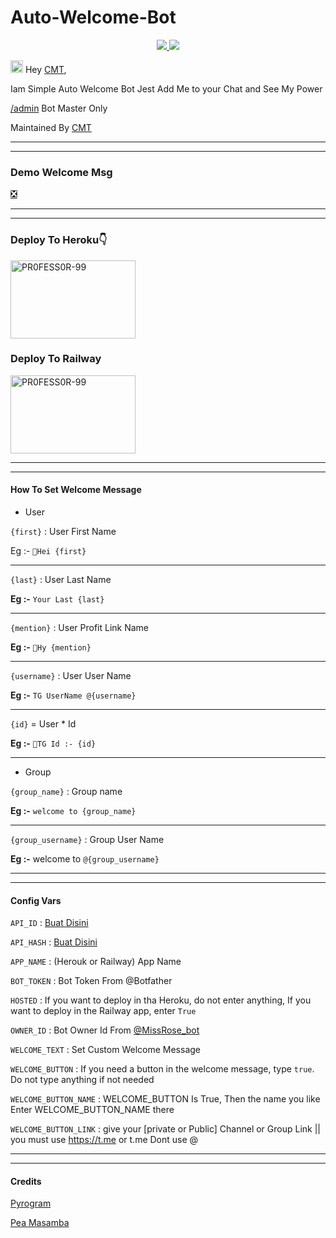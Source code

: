 # Auto-Welcome-Bot

  </a>
</p>
<p align="center">
  <a href="https://github.com/YoyongMsb/Welcome-Bot/stargazers">
    <img src="https://github.com/YoyongMsb/Welcome-Bot?style=social">

  </a>
  
  <a href="https://github.com/YoyongMsb/Welcome-Bot/fork">
    <img src="https://img.shields.io/github/forks/PR0FESS0R-99/Auto-Welcome-Bot?label=Fork&style=social">

  </a>  
</p>

<img src="https://github.com/Mo-Tech-MRK-YT/Mo-Tech-MRK-YT/blob/main/gifs/Hi.gif" width="20px"> Hey [CMT](https://t.me/RequestMovie84),

Iam Simple Auto Welcome Bot
Jest Add Me to your Chat and See My Power

[/admin](https://github.com/YoyongMsb/Welcome-Bot/blob/dec040ea164fcbd7f6b3304e399acd8f9abd7486/main.py#L55) Bot Master Only

Maintained By [CMT](https://t.me/RequestMovie84)

----
----

### Demo Welcome Msg

[❎️](https://telegra.ph/file/4ffc527ac9c2483e29b5c.mp4)

----
----
### Deploy To Heroku👇

<a href="https://heroku.com/deploy?template=https://github.com/PR0FESS0R-99/Auto-Welcome-Bot/tree/main"><img src="https://i.ibb.co/tsq26Pz/PR0-FESS0-R-99.gif" alt="PR0FESS0R-99" border="0" height="125" width="200" align="center" /></a>


### Deploy To Railway

<a href="https://railway.app/new/template?template=https%3A%2F%2Fgithub.com%2FPR0FESS0R-99%2FAuto-Welcome-Bot&envs=API_ID%2CAPI_HASH%2CAPP_NAME%2CBOT_TOKEN%2CHOSTED%2COWNER_ID%2CWELCOME_TEXT%2CWELCOME_BUTTON%2CWELCOME_BUTTON_LINK%2CWELCOME_BUTTON_NAME&optionalEnvs=APP_NAME%2CHOSTED%2CWELCOME_TEXT%2CWELCOME_BUTTON%2CWELCOME_BUTTON_LINK%2CWELCOME_BUTTON_NAME&API_IDDesc=Your+APP_ID+From+https%3A%2F%2Fyoutu.be%2F5eEsvLAKVc0+or+%40MT_MyTelegramOrg_Bot&API_HASHDesc=Your+APP_HASH+From+https%3A%2F%2Fyoutu.be%2F5eEsvLAKVc0+or+%40MT_MyTelegramOrg_Bot&APP_NAMEDesc=Railway+App+Name&BOT_TOKENDesc=Your+Bot+Token+From+%40BotFather&HOSTEDDesc=Check+readme.md+file+for+more+details+%28true%29&OWNER_IDDesc=Your+Bot+Token+From+%40MT_ID_Bot&WELCOME_TEXTDesc=Set+Your+Welcome+Text+More+Information+Check+Out+Readme.md&WELCOME_BUTTONDesc=Check+readme.md+file+for+more+details+%28true%29&WELCOME_BUTTON_LINKDesc=give+your+%5Bprivate+or+Public%5D+Channel+or+Group+Link+%7C%7C+you+must+use+https%3A%2F%2Ft.me+or+t.me+Dont+use+%40&WELCOME_BUTTON_NAMEDesc=Give+the+button+a+name+%28eg%3A-JOIN+NOW%29&referralCode=MoTech"><img src="https://i.ibb.co/tsq26Pz/PR0-FESS0-R-99.gif" alt="PR0FESS0R-99" border="0" height="125" width="200" align="center" /></a>



----
----
#### How To Set Welcome Message
* User

`{first}` : User First Name

Eg :- `👋Hei {first}`

----

`{last}` : User Last Name

**Eg :-** `Your Last {last}`

----

`{mention}` : User Profit Link Name

**Eg :-** `👋Hy {mention}`

----

`{username}` : User User Name

**Eg :-** `TG UserName @{username}`

----

`{id}` = User * Id

**Eg :-** `👋TG Id :- {id}`

----

* Group

`{group_name}` : Group name

**Eg :-** `welcome to {group_name}`

----

`{group_username}` : Group User Name
  
**Eg :-** welcome to `@{group_username}`

----
----

#### Config Vars

`API_ID` : [Buat Disini](@scrapmanbot)

`API_HASH` : [Buat Disini](@scrapmanbot)

`APP_NAME` : (Herouk or Railway) App Name

`BOT_TOKEN` : Bot Token From @Botfather

`HOSTED` : If you want to deploy in tha Heroku, do not enter anything, If you want to deploy in the Railway app, enter `True`

`OWNER_ID` : Bot Owner Id From [@MissRose_bot](https://telegram.dog/MissRose_bot)

`WELCOME_TEXT` : Set Custom Welcome Message 

`WELCOME_BUTTON` : If you need a button in the welcome message, type `true`. Do not type anything if not needed

`WELCOME_BUTTON_NAME` : WELCOME_BUTTON Is True, Then the name you like Enter WELCOME_BUTTON_NAME there

`WELCOME_BUTTON_LINK` : give your [private or Public] Channel or Group Link || you must use https://t.me or t.me Dont use @

----
----

#### Credits

[Pyrogram](https://github.com/pyrogram/pyrogram)

[Pea Masamba](https://github.com/YoyongMsb/Welcome-Bot)



